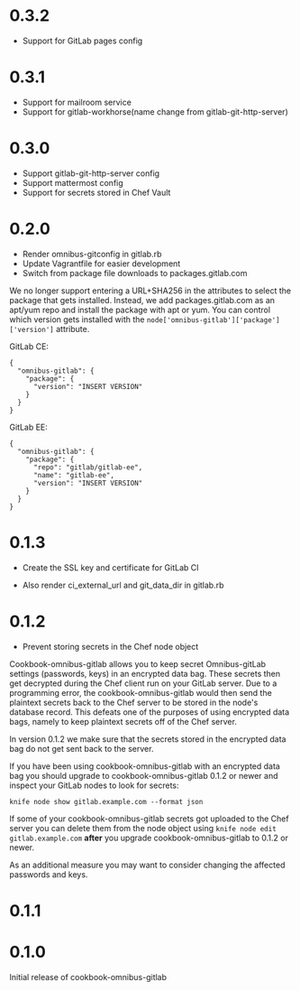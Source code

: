 # 0.3.2

- Support for GitLab pages config

# 0.3.1

- Support for mailroom service
- Support for gitlab-workhorse(name change from gitlab-git-http-server)

# 0.3.0

- Support gitlab-git-http-server config
- Support mattermost config
- Support for secrets stored in Chef Vault

# 0.2.0

- Render omnibus-gitconfig in gitlab.rb
- Update Vagrantfile for easier development
- Switch from package file downloads to packages.gitlab.com

We no longer support entering a URL+SHA256 in the attributes to select the
package that gets installed. Instead, we add packages.gitlab.com as an apt/yum
repo and install the package with apt or yum. You can control which version
gets installed with the `node['omnibus-gitlab']['package']['version']`
attribute.

GitLab CE:

```
{
  "omnibus-gitlab": {
    "package": {
      "version": "INSERT VERSION"
    }
  }
}
```

GitLab EE:

```
{
  "omnibus-gitlab": {
    "package": {
      "repo": "gitlab/gitlab-ee",
      "name": "gitlab-ee",
      "version": "INSERT VERSION"
    }
  }
}
```

# 0.1.3

- Create the SSL key and certificate for GitLab CI

- Also render ci_external_url and git_data_dir in gitlab.rb

# 0.1.2

- Prevent storing secrets in the Chef node object

Cookbook-omnibus-gitlab allows you to keep secret Omnibus-gitLab settings
(passwords, keys) in an encrypted data bag. These secrets then get decrypted
during the Chef client run on your GitLab server. Due to a programming error,
the cookbook-omnibus-gitlab would then send the plaintext secrets back to the
Chef server to be stored in the node's database record. This defeats one of the
purposes of using encrypted data bags, namely to keep plaintext secrets off of
the Chef server.

In version 0.1.2 we make sure that the secrets stored in the encrypted data bag
do not get sent back to the server.

If you have been using cookbook-omnibus-gitlab with an encrypted data bag you
should upgrade to cookbook-omnibus-gitlab 0.1.2 or newer and inspect your
GitLab nodes to look for secrets:

```
knife node show gitlab.example.com --format json
```

If some of your cookbook-omnibus-gitlab secrets got uploaded to the Chef server
you can delete them from the node object using `knife node edit
gitlab.example.com` **after** you upgrade cookbook-omnibus-gitlab to 0.1.2 or
newer.

As an additional measure you may want to consider changing the affected
passwords and keys.

# 0.1.1

# 0.1.0

Initial release of cookbook-omnibus-gitlab
